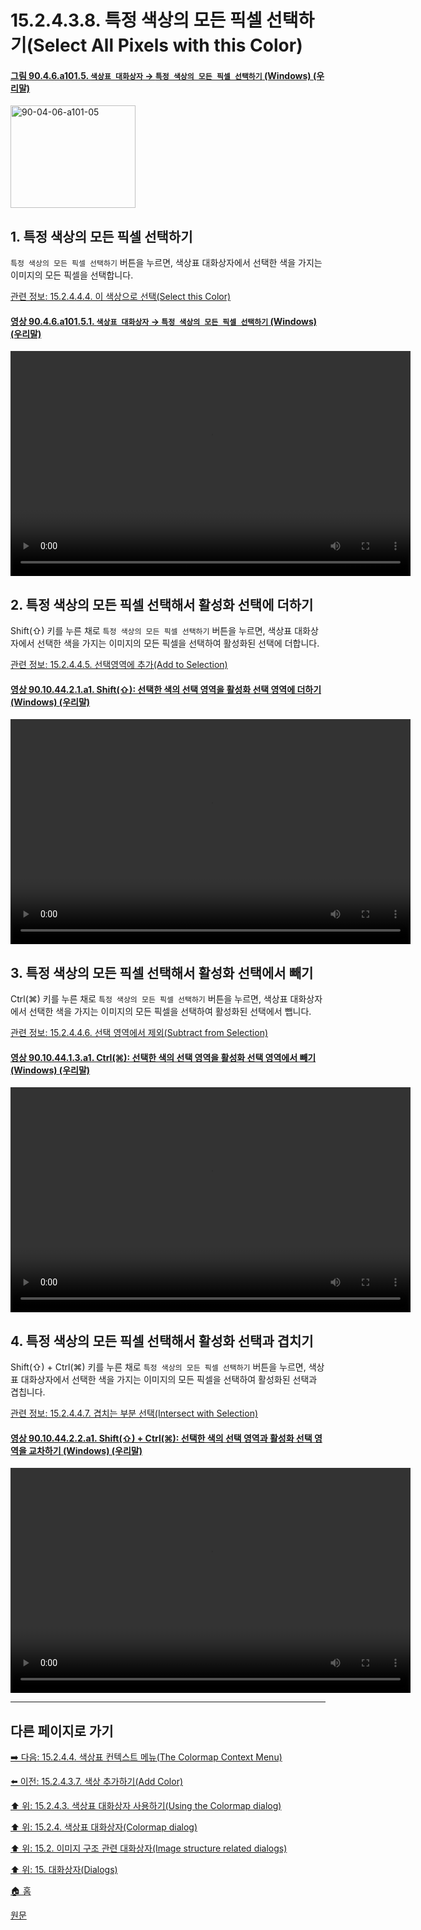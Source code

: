 # 15.2.4.3.8. 특정 색상의 모든 픽셀 선택하기(Select All Pixels with this Color)

<a id="90-04-06-a101-05"></a>

#### [그림 90.4.6.a101.5. `색상표 대화상자` → `특정 색상의 모든 픽셀 선택하기` (Windows) (우리말)](./90-04-0006-colormap.md#90-04-06-a101-05)
<img width="200" height="164" alt="90-04-06-a101-05" src="https://github.com/wonder13662/gimp/assets/15767104/76cb8040-e532-4804-b628-464e6533d5da" />

<a id="90-04-06-a101-05-s1"></a>

## 1. 특정 색상의 모든 픽셀 선택하기
`특정 색상의 모든 픽셀 선택하기` 버튼을 누르면, 색상표 대화상자에서 선택한 색을 가지는 이미지의 모든 픽셀을 선택합니다.

[관련 정보: 15.2.4.4.4. 이 색상으로 선택(Select this Color)](./15-02-04-04-04-select_this_color.md)

<a id="90-04-06-a101-05-01"></a>

#### [영상 90.4.6.a101.5.1. `색상표 대화상자` → `특정 색상의 모든 픽셀 선택하기` (Windows) (우리말)](./90-04-0006-colormap.md#90-04-06-a101-05-01)
<video controls="controls" width="640" height="360" src="https://github.com/wonder13662/gimp/assets/15767104/ea086d84-d574-4f49-b314-5855e73e4852"></video>

<a id="90-04-06-a101-05-s2"></a>

## 2. 특정 색상의 모든 픽셀 선택해서 활성화 선택에 더하기
Shift(⇧) 키를 누른 채로 `특정 색상의 모든 픽셀 선택하기` 버튼을 누르면, 색상표 대화상자에서 선택한 색을 가지는 이미지의 모든 픽셀을 선택하여 활성화된 선택에 더합니다.

[관련 정보: 15.2.4.4.5. 선택영역에 추가(Add to Selection)](./15-02-04-04-05-add_to_selection.md)

<a id="90-10-44-02-01-a1"></a>

#### [영상 90.10.44.2.1.a1. Shift(⇧): 선택한 색의 선택 영역을 활성화 선택 영역에 더하기 (Windows) (우리말)](./90-10-44-02-01-add_to_selection.md#90-10-44-02-01-a1)
<video controls="controls" width="640" height="360" src="https://github.com/wonder13662/gimp/assets/15767104/58d89cd2-df93-4e07-844e-db78b1aadc4b"></video>

<a id="90-04-06-a101-05-s3"></a>

## 3. 특정 색상의 모든 픽셀 선택해서 활성화 선택에서 빼기
Ctrl(⌘) 키를 누른 채로 `특정 색상의 모든 픽셀 선택하기` 버튼을 누르면, 색상표 대화상자에서 선택한 색을 가지는 이미지의 모든 픽셀을 선택하여 활성화된 선택에서 뺍니다.

[관련 정보: 15.2.4.4.6. 선택 영역에서 제외(Subtract from Selection)](./15-02-04-04-06-subtract_from_selection.md)

<a id="90-10-44-01-03-a1"></a>

#### [영상 90.10.44.1.3.a1. Ctrl(⌘): 선택한 색의 선택 영역을 활성화 선택 영역에서 빼기 (Windows) (우리말)](./90-10-44-01-03-subtract_from_selection.md#90-10-44-01-03-a1)
<video controls="controls" width="640" height="360" src="https://github.com/wonder13662/gimp/assets/15767104/6b513e56-8672-4914-a658-e369c3eb4b48"></video>

<a id="90-04-06-a101-05-s4"></a>

## 4. 특정 색상의 모든 픽셀 선택해서 활성화 선택과 겹치기
Shift(⇧) + Ctrl(⌘) 키를 누른 채로 `특정 색상의 모든 픽셀 선택하기` 버튼을 누르면, 색상표 대화상자에서 선택한 색을 가지는 이미지의 모든 픽셀을 선택하여 활성화된 선택과 겹칩니다.

[관련 정보: 15.2.4.4.7. 겹치는 부분 선택(Intersect with Selection)](./15-02-04-04-07-intersect_from_selection.md#90-04-06-a101-05-s4)

<a id="90-10-44-02-02-a1"></a>

#### [영상 90.10.44.2.2.a1. Shift(⇧) + Ctrl(⌘): 선택한 색의 선택 영역과 활성화 선택 영역을 교차하기 (Windows) (우리말)](./90-10-44-02-02-intersect_with_selection.md#90-10-44-02-02-a1)
<video controls="controls" width="640" height="360" src="https://github.com/wonder13662/gimp/assets/15767104/04b429b5-9084-4db7-bd86-1e267822a01d"></video>

***

## 다른 페이지로 가기

[➡️ 다음: 15.2.4.4. 색상표 컨텍스트 메뉴(The Colormap Context Menu)](./15-02-04-04-00-the_colormap_context_menu.md)

[⬅️ 이전: 15.2.4.3.7. 색상 추가하기(Add Color)](./15-02-04-03-07-add_color.md)

[⬆️ 위: 15.2.4.3. 색상표 대화상자 사용하기(Using the Colormap dialog)](./15-02-04-03-00-using_the_colormap_dialog.md)

[⬆️ 위: 15.2.4. 색상표 대화상자(Colormap dialog)](./15-02-04-00-colormap-dialog.md)

[⬆️ 위: 15.2. 이미지 구조 관련 대화상자(Image structure related dialogs)](./15-02-00-image-structure-related-dialogs.md)

[⬆️ 위: 15. 대화상자(Dialogs)](./15-00-dialogs.md)

[🏠 홈](./00-home.md)

[원문](https://docs.gimp.org/2.10/ko/gimp-indexed-palette-dialog.html#gimp-indexed-palette-dialog-using)